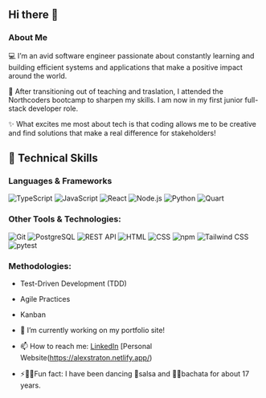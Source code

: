 ## Hi there 👋
### About Me

💻 I’m an avid software engineer passionate about constantly learning and building efficient systems and applications that make a positive impact around the world.

🚀 After transitioning out of teaching and traslation, I attended the Northcoders bootcamp to sharpen my skills. I am now in my first junior full-stack developer role. 

✨ What excites me most about tech is that coding allows me to be creative and find solutions that make a real difference for stakeholders!

## 🧰 Technical Skills

### Languages & Frameworks

![TypeScript](https://img.shields.io/badge/TypeScript-3178C6?style=for-the-badge&logo=typescript&logoColor=white)
![JavaScript](https://img.shields.io/badge/JavaScript-F7DF1E?style=for-the-badge&logo=javascript&logoColor=black)
![React](https://img.shields.io/badge/React-20232A?style=for-the-badge&logo=react&logoColor=61DAFB)
![Node.js](https://img.shields.io/badge/Node.js-339933?style=for-the-badge&logo=nodedotjs&logoColor=white)
![Python](https://img.shields.io/badge/Python-3776AB?style=for-the-badge&logo=python&logoColor=white)
![Quart](https://img.shields.io/badge/Quart-222222?style=for-the-badge&logo=python&logoColor=blue)

### Other Tools & Technologies:

![Git](https://img.shields.io/badge/Git-F05032?style=for-the-badge&logo=git&logoColor=white)
![PostgreSQL](https://img.shields.io/badge/PostgreSQL-4169E1?style=for-the-badge&logo=postgresql&logoColor=white)
![REST API](https://img.shields.io/badge/REST%20API-005571?style=for-the-badge&logo=rest&logoColor=white)
![HTML](https://img.shields.io/badge/HTML5-E34F26?style=for-the-badge&logo=html5&logoColor=white)
![CSS](https://img.shields.io/badge/CSS3-1572B6?style=for-the-badge&logo=css3&logoColor=white)
![npm](https://img.shields.io/badge/npm-CB3837?style=for-the-badge&logo=npm&logoColor=white)
![Tailwind CSS](https://img.shields.io/badge/Tailwind_CSS-38B2AC?style=for-the-badge&logo=tailwind-css&logoColor=white)
![pytest](https://img.shields.io/badge/pytest-0A9EDC?style=for-the-badge&logo=pytest&logoColor=white)

### Methodologies:

- Test-Driven Development (TDD)
- Agile Practices
- Kanban

- 🔭 I’m currently working on my portfolio site!
- 📫 How to reach me: [LinkedIn](https://www.linkedin.com/in/alexandra-straton-2747a019b/)
  [Personal Website(https://alexstraton.netlify.app/)
- ⚡💃🏽Fun fact: I have been dancing 🕺salsa and 💃🏽bachata for about 17 years.

